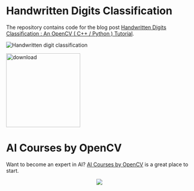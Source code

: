 # Handwritten Digits Classification

The repository contains code for the blog post [Handwritten Digits Classification : An OpenCV ( C++ / Python ) Tutorial](https://www.learnopencv.com/handwritten-digits-classification-an-opencv-c-python-tutorial/).

<p align="left"><img src="https://learnopencv.com/wp-content/uploads/2017/01/digits-classification.jpg" alt="Handwritten digit classification"></p>

[<img src="https://learnopencv.com/wp-content/uploads/2022/07/download-button-e1657285155454.png" alt="download" width="200">](https://www.dropbox.com/scl/fo/8yyiz4shyzsr80vg06zht/h?dl=1&rlkey=dtwnl60rmqsp0hqyhfjytenw8)

# AI Courses by OpenCV

Want to become an expert in AI? [AI Courses by OpenCV](https://opencv.org/courses/) is a great place to start. 

<a href="https://opencv.org/courses/">
<p align="center"> 
<img src="https://www.learnopencv.com/wp-content/uploads/2020/04/AI-Courses-By-OpenCV-Github.png">
</p>
</a>
